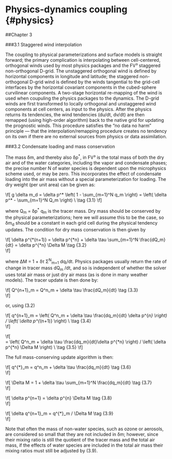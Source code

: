 Physics-dynamics coupling {#physics}
=========================================

##Chapter 3

###3.1 Staggered wind interpolation

The coupling to physical parameterizations and surface models is straight forward; the primary complication is interpolating between cell-centered, orthogonal winds used by most physics packages and the FV&sup3; staggered non-orthogonal D-grid. The unstaggered orthogonal wind is defined by horizontal components in longitude and latitude; the staggered non-orthogonal D-grid wind is defined by the winds tangential to the grid-cell interfaces by the horizontal covariant components in the cubed-sphere curvilinear components. A two-stage horizontal re-mapping of the wind is used when coupuling the physics packages to the dynamics. The D-grid winds are first transformed to locally orthogonal and unstaggered wind components at cell centers, as input to the physics. After the physics returns its tendencies, the wind tendencies (du/dt, dv/dt) are then remapped (using high-order algorithm) back to the native grid for updating the prognostic winds. This procedure satisfies the “no data no harm” principle — that the interpolation/remapping procedure creates no tendency on its own if there are no external sources from physics or data assimilation.

###3.2 Condensate loading and mass conservation

The mass &delta;m, and thereby also &delta;p<sup>*</sup>, in FV&sup3; is the total mass of both the dry air and of the water categories, including the vapor and condensate phases; the precise number N of water species is dependent upon the microphysics scheme used, or may be zero. This incorporates the effect of condensate loading into the air mass without a special parameterization for loading. The dry weight (per unit area) can be given as:

\f[
 g \delta m_d  =  \delta p^* \left( 1 - \sum_{m=1}^N q_m  \right)  =  \left( \delta p^* - \sum_{m=1}^N Q_m  \right) \\  \tag {3.1}
  \f]

where Q<sub>m</sub> = &delta;p<sup>*</sup> q<sub>m</sub> is the tracer mass. Dry mass should be conserved by the physical parameterizations; here we will assume this to be the case, so &delta;m<sub>d</sub> should be a constant in each grid cell during the physical tendency updates. The condition for dry mass conservation is then given by

\f[
    \delta p^{*(n+1)}  =   \delta p^{*n} + \delta \tau \sum_{m=1}^N \frac{dQ_m}{dt} = \delta p^{*n} \Delta M     \tag {3.2}        
\f] 


where &Delta;M = 1 + &delta;&tau; &Sigma;<sup>N</sup><sub>m=1</sub> dq<sub>i</sub>/dt. Physics packages usually return the rate of change in tracer mass  dQ<sub>m</sub> /dt, and so is independent of whether the solver uses total air mass or just dry air mass (as is done in many weather models). The tracer update is then done by:

\f[
    Q^{n+1}_m  =   Q^n_m + \delta \tau \frac{dQ_m}{dt}       \tag {3.3}        
\f] 


or, using (3.2)

\f[
    q^{n+1}_m  =  \left( Q^n_m + \delta \tau \frac{dq_m}{dt} \delta p^{*n}  \right) / \left( \delta p^{*(n+1)}  \right) \\  \tag {3.4}         
\f] 

\f[        
		      =	  \left( Q^n_m + \delta \tau \frac{dq_m}{dt}\delta p^{*n}  \right) / \left( \delta p^{*n} \Delta M \right) \\  \tag {3.5} 
\f] 

The full mass-conserving update algorithm is then:

\f[
    q^{*}_m  =   q^n_m + \delta \tau \frac{dq_m}{dt}       \tag {3.6}        
\f] 

\f[
    \Delta M  =   1 +  \delta \tau \sum_{m=1}^N \frac{dq_m}{dt}      \tag {3.7}        
\f] 

\f[
      \delta p^{n+1}  = \delta p^{n} \Delta M   \tag {3.8}        
\f] 

\f[
      \delta q^{n+1}_m  =  q^{*}_m / \Delta M   \tag {3.9}        
\f] 

Note that often the mass of non-water species, such as ozone or aerosols, are considered so small that they are not included in &delta;m; however, since their mixing ratio is still the quotient of the tracer mass and the total air mass, if the effects of water species are included in the total air mass their mixing ratios must still be adjusted by (3.9).



